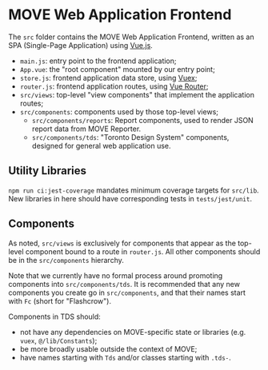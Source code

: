 # MOVE Web Application Frontend

The `src` folder contains the MOVE Web Application Frontend, written as an SPA (Single-Page Application) using [Vue.js](https://vuejs.org/).

- `main.js`: entry point to the frontend application;
- `App.vue`: the "root component" mounted by our entry point;
- `store.js`: frontend application data store, using [Vuex](https://vuex.vuejs.org/);
- `router.js`: frontend application routes, using [Vue Router](https://router.vuejs.org/);
- `src/views`: top-level "view components" that implement the application routes;
- `src/components`: components used by those top-level views;
  - `src/components/reports`: Report components, used to render JSON report data from MOVE Reporter.
  - `src/components/tds`: "Toronto Design System" components, designed for general web application use.

## Utility Libraries

`npm run ci:jest-coverage` mandates minimum coverage targets for `src/lib`.  New libraries in here should have corresponding tests in `tests/jest/unit`.

## Components

As noted, `src/views` is exclusively for components that appear as the top-level component bound to a route in `router.js`.  All other components should be in the `src/components` hierarchy.

Note that we currently have no formal process around promoting components into `src/components/tds`.  It is recommended that any new components you create go in `src/components`, and that their names start with `Fc` (short for "Flashcrow").

Components in TDS should:

- not have any dependencies on MOVE-specific state or libraries (e.g. `vuex`, `@/lib/Constants`);
- be more broadly usable outside the context of MOVE;
- have names starting with `Tds` and/or classes starting with `.tds-`.
